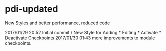 # pdi-updated
New Styles and better performance, reduced code

2017/01/29 20:52 Initial commit / New Style for Adding * Editing * Activate * Deactivate Checkpoints 
2017/01/30 01:43 more improvements to module checkpoints. 
